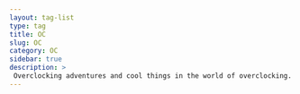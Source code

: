 ```yaml
---
layout: tag-list
type: tag
title: OC
slug: OC
category: OC
sidebar: true
description: >
 Overclocking adventures and cool things in the world of overclocking. World records, Competitions, developments etc.
---
```

